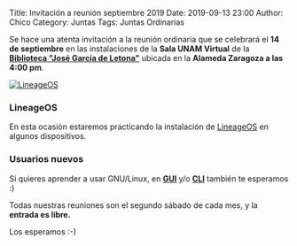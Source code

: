 Title: Invitación a reunión septiembre 2019
Date: 2019-09-13 23:00
Author: Chico
Category: Juntas
Tags: Juntas Ordinarias

Se hace una atenta invitación a la reunión ordinaria que se celebrará el __14 de septiembre__ en las instalaciones de la __Sala UNAM Virtual__ de la __[Biblioteca "José García de Letona"](https://www.openstreetmap.org/#map=19/25.54029/-103.44524)__ ubicada en la __Alameda Zaragoza a las 4:00 pm__.

<!-- break -->

[![LineageOS]({attach}2019-09-13-invitacion-reunion-septiembre/septiembre2019.png)]({attach}2019-09-13-invitacion-reunion-septiembre/septiembre2019.png)

### LineageOS

En esta ocasión estaremos practicando la instalación de [LineageOS](https://www.lineageos.org/) en algunos dispositivos.

### Usuarios nuevos

Si quieres aprender a usar GNU/Linux, en __[GUI](https://es.wikipedia.org/wiki/Interfaz_gr%C3%A1fica_de_usuario)__ y/o __[CLI](https://es.wikipedia.org/wiki/L%C3%ADnea_de_comandos)__ también te esperamos :) 

Todas nuestras reuniones son el segundo sábado de cada mes, y la __entrada es libre.__

Los esperamos :-)
